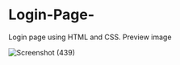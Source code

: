 # Login-Page-
Login page using HTML and CSS.
Preview image 

![Screenshot (439)](https://user-images.githubusercontent.com/106868692/210044294-f33c4e84-4498-49c3-a4d4-f12f0b7c5614.png)
